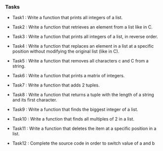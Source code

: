 ### Tasks

- Task1 : Write a function that prints all integers of a list.

- Task2 : Write a function that retrieves an element from a list like in C.

- Task3 : Write a function that prints all integers of a list, in reverse order.

- Task4 : Write a function that replaces an element in a list at a specific position without modifying the original list (like in C).

- Task5 : Write a function that removes all characters c and C from a string.

- Task6 : Write a function that prints a matrix of integers.

- Task7 : Write a function that adds 2 tuples.

- Task8 : Write a function that returns a tuple with the length of a string and its first character.

- Task9 : Write a function that finds the biggest integer of a list.

- Task10 : Write a function that finds all multiples of 2 in a list.

- Task11 : Write a function that deletes the item at a specific position in a list.

- Task12 : Complete the source code in order to switch value of a and b
